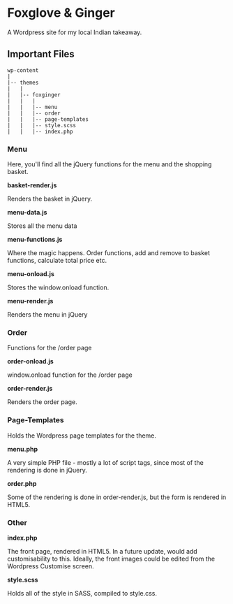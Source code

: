 # Foxglove & Ginger

A Wordpress site for my local Indian takeaway.

## Important Files
```
wp-content
|
|-- themes
|   |
|   |-- foxginger
|   |   |
|   |   |-- menu
|   |   |-- order
|   |   |-- page-templates
|   |   |-- style.scss
|   |   |-- index.php
```
### Menu

Here, you'll find all the jQuery functions for the menu and the shopping basket.

**basket-render.js**

Renders the basket in jQuery.

**menu-data.js**

Stores all the menu data

**menu-functions.js**

Where the magic happens. Order functions, add and remove to basket functions, calculate total price etc.

**menu-onload.js**

Stores the window.onload function.

**menu-render.js**

Renders the menu in jQuery

### Order

Functions for the /order page

**order-onload.js**

window.onload function for the /order page

**order-render.js**

Renders the order page.

### Page-Templates

Holds the Wordpress page templates for the theme.

**menu.php**

A very simple PHP file - mostly a lot of script tags, since most of the rendering is done in jQuery.

**order.php**

Some of the rendering is done in order-render.js, but the form is rendered in HTML5.

### Other

**index.php**

The front page, rendered in HTML5. In a future update, would add customisability to this. Ideally, the front images could be edited from the Wordpress Customise screen.

**style.scss**

Holds all of the style in SASS, compiled to style.css.